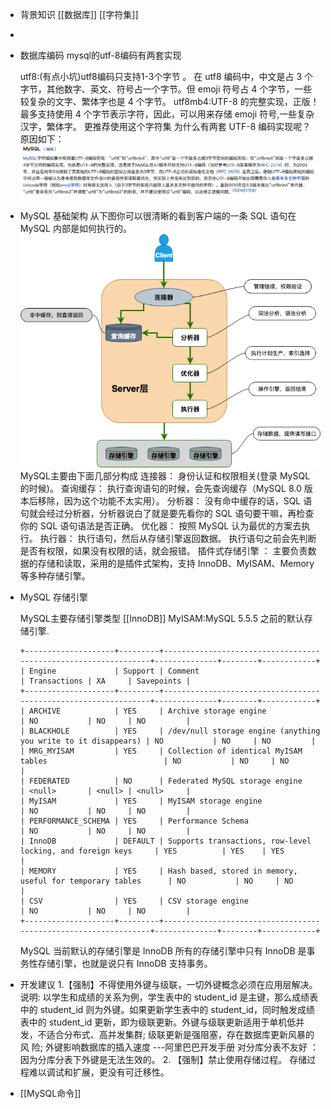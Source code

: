 - 背景知识
  [[数据库]]
  [[字符集]]
-
- 数据库编码
  mysql的utf-8编码有两套实现
  
  utf8:(有点小坑)utf8编码只支持1-3个字节 。 在 utf8 编码中，中文是占 3 个字节，其他数字、英文、符号占一个字节。但 emoji 符号占 4 个字节，一些较复杂的文字、繁体字也是 4 个字节。
  utf8mb4:UTF-8 的完整实现，正版！最多支持使用 4 个字节表示字符，因此，可以用来存储 emoji 符号,一些复杂汉字，繁体字。
  更推荐使用这个字符集
  为什么有两套 UTF-8 编码实现呢？ 原因如下：
  ![image.png](../assets/image_1655106456807_0.png)
- MySQL 基础架构
  从下图你可以很清晰的看到客户端的一条 SQL 语句在 MySQL 内部是如何执行的。
  ![MySQL 的一个简要架构图.png](../assets/image_1655106994116_0.png)
  MySQL主要由下面几部分构成
  连接器： 身份认证和权限相关(登录 MySQL 的时候)。
  查询缓存： 执行查询语句的时候，会先查询缓存（MySQL 8.0 版本后移除，因为这个功能不太实用）。
  分析器： 没有命中缓存的话，SQL 语句就会经过分析器，分析器说白了就是要先看你的 SQL 语句要干嘛，再检查你的 SQL 语句语法是否正确。
  优化器： 按照 MySQL 认为最优的方案去执行。
  执行器： 执行语句，然后从存储引擎返回数据。 执行语句之前会先判断是否有权限，如果没有权限的话，就会报错。
  插件式存储引擎 ： 主要负责数据的存储和读取，采用的是插件式架构，支持 InnoDB、MyISAM、Memory 等多种存储引擎。
- MySQL 存储引擎
  
  MySQL主要存储引擎类型
  [[InnoDB]]
  MyISAM:MySQL 5.5.5 之前的默认存储引擎.
  ```
  +--------------------+---------+----------------------------------------------------------------+--------------+--------+------------+
  | Engine             | Support | Comment                                                        | Transactions | XA     | Savepoints |
  +--------------------+---------+----------------------------------------------------------------+--------------+--------+------------+
  | ARCHIVE            | YES     | Archive storage engine                                         | NO           | NO     | NO         |
  | BLACKHOLE          | YES     | /dev/null storage engine (anything you write to it disappears) | NO           | NO     | NO         |
  | MRG_MYISAM         | YES     | Collection of identical MyISAM tables                          | NO           | NO     | NO         |
  | FEDERATED          | NO      | Federated MySQL storage engine                                 | <null>       | <null> | <null>     |
  | MyISAM             | YES     | MyISAM storage engine                                          | NO           | NO     | NO         |
  | PERFORMANCE_SCHEMA | YES     | Performance Schema                                             | NO           | NO     | NO         |
  | InnoDB             | DEFAULT | Supports transactions, row-level locking, and foreign keys     | YES          | YES    | YES        |
  | MEMORY             | YES     | Hash based, stored in memory, useful for temporary tables      | NO           | NO     | NO         |
  | CSV                | YES     | CSV storage engine                                             | NO           | NO     | NO         |
  +--------------------+---------+----------------------------------------------------------------+--------------+--------+------------+
  ```
  MySQL 当前默认的存储引擎是 InnoDB
  所有的存储引擎中只有 InnoDB 是事务性存储引擎，也就是说只有 InnoDB 支持事务。
- 开发建议
  1.【强制】不得使用外键与级联，一切外键概念必须在应用层解决。
  说明: 以学生和成绩的关系为例，学生表中的 student_id 是主键，那么成绩表中的 student_id 则为外键。如果更新学生表中的 student_id，同时触发成绩表中的 student_id 更新，即为级联更新。外键与级联更新适用于单机低并发，不适合分布式、高并发集群; 级联更新是强阻塞，存在数据库更新风暴的风 险; 外键影响数据库的插入速度
  ---阿里巴巴开发手册
  对分库分表不友好 ：因为分库分表下外键是无法生效的。
  2. 【强制】禁止使用存储过程。
  存储过程难以调试和扩展，更没有可迁移性。
- [[MySQL命令]]